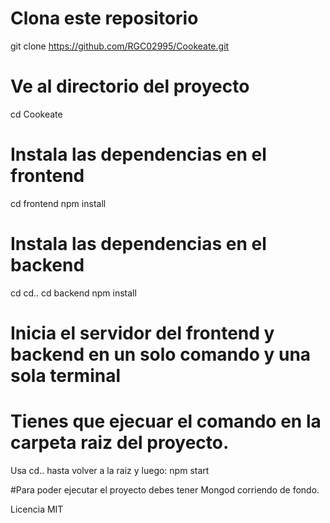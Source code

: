 # Clona este repositorio

git clone https://github.com/RGC02995/Cookeate.git

# Ve al directorio del proyecto

cd Cookeate

# Instala las dependencias en el frontend

cd frontend
npm install

# Instala las dependencias en el backend

cd cd..
cd backend
npm install

# Inicia el servidor del frontend y backend en un solo comando y una sola terminal

# Tienes que ejecuar el comando en la carpeta raiz del proyecto.

Usa cd.. hasta volver a la raiz y luego:
npm start

#Para poder ejecutar el proyecto debes tener Mongod corriendo de fondo.

Licencia
MIT
